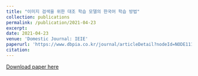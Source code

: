 ```yaml
---
title: "이미지 검색을 위한 대조 학습 모델의 한국어 학습 방법"
collection: publications
permalink: /publication/2021-04-23
excerpt:
date: 2021-04-23
venue: 'Domestic Journal: IEIE'
paperurl: 'https://www.dbpia.co.kr/journal/articleDetail?nodeId=NODE11133116'
citation: 
---
```


[Download paper here](https://www.dbpia.co.kr/journal/articleDetail?nodeId=NODE11133116)

<!--Recommended citation: Your Name, You. (2009). "Paper Title Number 1." <i>Journal 1</i>. 1(1).-->
